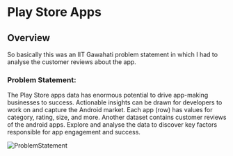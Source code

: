 <H1>Play Store Apps</H1>
<h2>Overview</h2>
<p>So basically this was an IIT Gawahati problem statement in which I had to analyse the customer reviews about the app.</p>

<h3>Problem Statement:</h3>
<p>The Play Store apps data has enormous potential to drive app-making businesses to success. 
  Actionable insights can be drawn for developers to work on and capture the Android market. Each app (row) has 
  values for category, rating, size, and more. Another dataset contains customer reviews of the android apps. 
  Explore and analyse the data to discover key factors responsible for app engagement and success.</p>

<img src='C:\Users\Muskaan\Downloads\PlayStoreApp\problemStatement.png' alt='ProblemStatement'>
